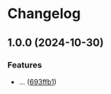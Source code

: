 # Changelog

## 1.0.0 (2024-10-30)


### Features

* ... ([693ffb1](https://github.com/eric-zadara/ci/commit/693ffb16288ebcce6ed2f5a4984a591d7185d552))
